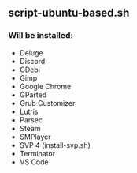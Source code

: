 ## script-ubuntu-based.sh
### Will be installed:
- Deluge 
- Discord 
- GDebi 
- Gimp 
- Google Chrome 
- GParted 
- Grub Customizer 
- Lutris 
- Parsec 
- Steam 
- SMPlayer 
- SVP 4 (install-svp.sh)
- Terminator 
- VS Code